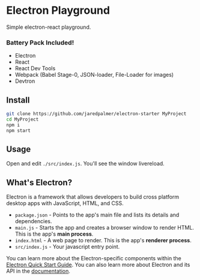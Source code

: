 # Electron Playground

Simple electron-react playground.

### Battery Pack Included!
  - Electron
  - React
  - React Dev Tools
  - Webpack (Babel Stage-0, JSON-loader, File-Loader for images)
  - Devtron

## Install
```bash
git clone https://github.com/jaredpalmer/electron-starter MyProject
cd MyProject
npm i
npm start
```

## Usage
Open and edit `./src/index.js`. You'll see the window livereload.


## What's Electron?

Electron is a framework that allows developers to build cross platform desktop apps with JavaScript, HTML, and CSS.

- `package.json` - Points to the app's main file and lists its details and dependencies.
- `main.js` - Starts the app and creates a browser window to render HTML. This is the app's **main process**.
- `index.html` - A web page to render. This is the app's **renderer process**.
- `src/index.js` - Your javascript entry point.

You can learn more about the Electron-specific components within the [Electron Quick Start Guide](http://electron.atom.io/docs/latest/tutorial/quick-start). You can also learn more about Electron and its API in the [documentation](http://electron.atom.io/docs/latest).
